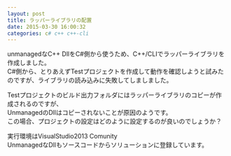 ```yaml
---
layout: post
title: ラッパーライブラリの配置
date: 2015-03-30 16:00:32
categories: c# c++ c++-cli
---
```

<p>unmanagedなC++ DllをC#側から使うため、C++/CLIでラッパーライブラリを作成しました。<br>
C#側から、とりあえずTestプロジェクトを作成して動作を確認しようと試みたのですが、ライブラリの読み込みに失敗してしましました。</p>

<p>Testプロジェクトのビルド出力フォルダにはラッパーライブラリのコピーが作成されるのですが、<br>
UnmanagedのDllはコピーされないことが原因のようです。<br>
この場合、プロジェクトの設定はどのように設定するのが良いのでしょうか？</p>

<p>実行環境はVisualStudio2013 Comunity<br>
UnmanagedなDllもソースコードからソリューションに登録しています。</p>
